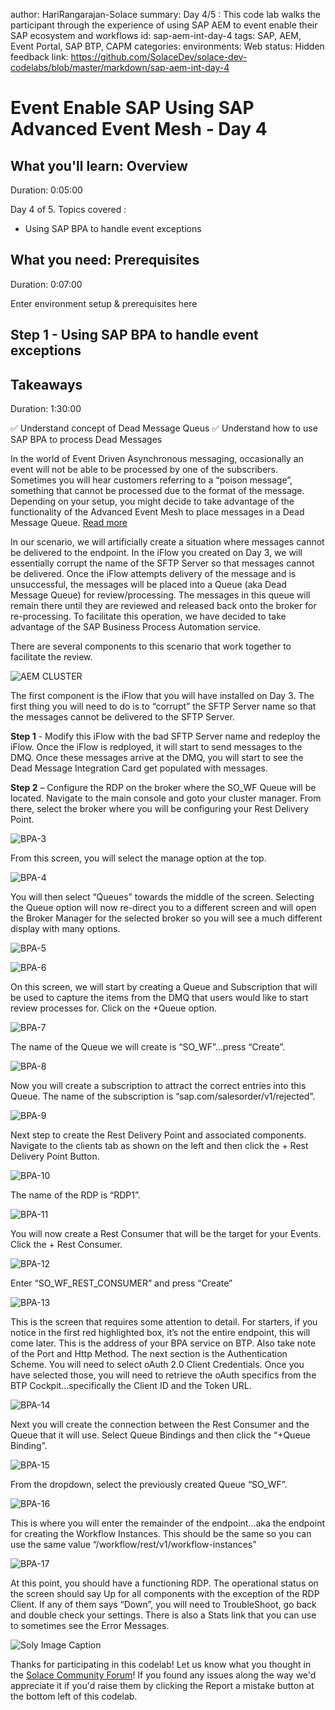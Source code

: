 author: HariRangarajan-Solace
summary: Day 4/5 : This code lab walks the participant through the experience of using SAP AEM to event enable their SAP ecosystem and workflows
id: sap-aem-int-day-4
tags: SAP, AEM, Event Portal, SAP BTP, CAPM
categories:
environments: Web
status: Hidden
feedback link: https://github.com/SolaceDev/solace-dev-codelabs/blob/master/markdown/sap-aem-int-day-4

# Event Enable SAP Using SAP Advanced Event Mesh - Day 4

## What you'll learn: Overview

Duration: 0:05:00

Day 4 of 5.
Topics covered :
- Using SAP BPA to handle event exceptions

## What you need: Prerequisites

Duration: 0:07:00

Enter environment setup & prerequisites here

## Step 1 - Using SAP BPA to handle event exceptions

## Takeaways

Duration: 1:30:00

✅  Understand concept of Dead Message Queus
✅  Understand how to use SAP BPA to process Dead Messages

In the world of Event Driven Asynchronous messaging, occasionally an event will not be able to be processed by one of the subscribers. Sometimes you will hear customers referring to a “poison message”, something that cannot be processed due to the format of the message. Depending on your setup, you might decide to take advantage of the functionality of the Advanced Event Mesh to place messages in a Dead Message Queue. [Read more](https://solace.com/blog/pubsub-message-handling-features-dead-message-queues/)

In our scenario, we will artificially create a situation where messages cannot be delivered to the endpoint. In the iFlow you created on Day 3, we will essentially corrupt the name of the SFTP Server so that messages cannot be delivered. Once the iFlow attempts delivery of the message and is unsuccessful, the messages will be placed into a Queue (aka Dead Message Queue) for review/processing. The messages in this queue will remain there until they are reviewed and released back onto the broker for re-processing. To facilitate this operation, we have decided to take advantage of the SAP Business Process Automation service. 

There are several components to this scenario that work together to facilitate the review. 

![AEM CLUSTER](img/BPA-1.jpg)

The first component is the iFlow that you will have installed on Day 3. The first thing you will need to do is to “corrupt” the SFTP Server name so that the messages cannot be delivered to the SFTP Server. 

**Step 1** - Modify this iFlow with the bad SFTP Server name and redeploy the iFlow. Once the iFlow is redployed, it will start to send messages to the DMQ. Once these messages arrive at the DMQ, you will start to see the Dead Message Integration Card get populated with messages.

**Step 2** – Configure the RDP on the broker where the SO_WF Queue will be located. Navigate to the main console and goto your cluster manager. From there, select the broker where you will be configuring your Rest Delivery Point. 

![BPA-3](img/BPA-3.jpg)

From this screen, you will select the manage option at the top.

![BPA-4](img/BPA-4.jpg)

You will then select “Queues” towards the middle of the screen. Selecting the Queue option will now re-direct you to a different screen and will open the Broker Manager for the selected broker so you will see a much different display with many options.

![BPA-5](img/BPA-5.jpg)

![BPA-6](img/BPA-6.jpg)

On this screen, we will start by creating a Queue and Subscription that will be used to capture the items from the DMQ that users would like to start review processes for. Click on the +Queue option.

![BPA-7](img/BPA-7.jpg)

The name of the Queue we will create is “SO_WF”…press “Create”.

![BPA-8](img/BPA-8.jpg)

Now you will create a subscription to attract the correct entries into this Queue. The name of the subscription is “sap.com/salesorder/v1/rejected”.

![BPA-9](img/BPA-9.jpg)

Next step to create the Rest Delivery Point and associated components. Navigate to the clients tab as shown on the left and then click the + Rest Delivery Point Button.

![BPA-10](img/BPA-10.jpg)

The name of the RDP is “RDP1”. 

![BPA-11](img/BPA-11.jpg)

You will now create a Rest Consumer that will be the target for your Events. Click the + Rest Consumer.

![BPA-12](img/BPA-12.jpg)

Enter “SO_WF_REST_CONSUMER” and press “Create”

![BPA-13](img/BPA-13.jpg)

This is the screen that requires some attention to detail. For starters, if you notice in the first red highlighted box, it’s not the entire endpoint, this will come later. This is the address of your BPA service on BTP. Also take note of the Port and Http Method. The next section is the Authentication Scheme. You will need to select oAuth 2.0 Client Credentials. Once you have selected those, you will need to retrieve the oAuth specifics from the BTP Cockpit…specifically the Client ID and the Token URL.

![BPA-14](img/BPA-14.jpg)

Next you will create the connection between the Rest Consumer and the Queue that it will use. Select Queue Bindings and then click the “+Queue Binding”.

![BPA-15](img/BPA-15.jpg)

From the dropdown, select the previously created Queue “SO_WF”.

![BPA-16](img/BPA-16.jpg)

This is where you will enter the remainder of the endpoint…aka the endpoint for creating the Workflow Instances. This should be the same so you can use the same value “/workflow/rest/v1/workflow-instances”

![BPA-17](img/BPA-17.jpg)

At this point, you should have a functioning RDP. The operational status on the screen should say Up for all components with the exception of the RDP Client. If any of them says “Down”, you will need to TroubleShoot, go back and double check your settings. There is also a Stats link that you can use to sometimes see the Error Messages.


![Soly Image Caption](img/soly.gif)

Thanks for participating in this codelab! Let us know what you thought in the [Solace Community Forum](https://solace.community/)! If you found any issues along the way we'd appreciate it if you'd raise them by clicking the Report a mistake button at the bottom left of this codelab.
